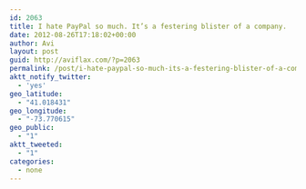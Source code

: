 ```yaml
---
id: 2063
title: I hate PayPal so much. It’s a festering blister of a company.
date: 2012-08-26T17:18:02+00:00
author: Avi
layout: post
guid: http://aviflax.com/?p=2063
permalink: /post/i-hate-paypal-so-much-its-a-festering-blister-of-a-company/
aktt_notify_twitter:
  - 'yes'
geo_latitude:
  - "41.018431"
geo_longitude:
  - "-73.770615"
geo_public:
  - "1"
aktt_tweeted:
  - "1"
categories:
  - none
---
```

